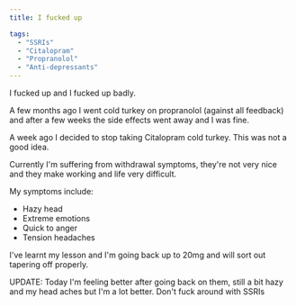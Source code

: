 ```yaml
---
title: I fucked up

tags:
  - "SSRIs"
  - "Citalopram"
  - "Propranolol"
  - "Anti-depressants"
---
```

I fucked up and I fucked up badly.

A few months ago I went cold turkey on propranolol (against all feedback) and after a few weeks the side effects went away and I was fine.

A week ago I decided to stop taking Citalopram cold turkey. This was not a good idea.

Currently I'm suffering from withdrawal symptoms, they're not very nice and they make working and life very difficult.

My symptoms include:

* Hazy head
* Extreme emotions
* Quick to anger
* Tension headaches

I've learnt my lesson and I'm going back up to 20mg and will sort out tapering off properly.

UPDATE: Today I'm feeling better after going back on them, still a bit hazy and my head aches but I'm a lot better. Don't fuck around with SSRIs
